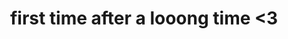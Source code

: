 ---
title: "first time after a looong time <3"
description: "false"
pubDate: "May 24 2023"
heroImage: "https://cdn.jsdelivr.net/gh/dont-tattled-on-me/polaroid-cdn@main/webp/1684861200000/polaroid-800x800.webp"
---